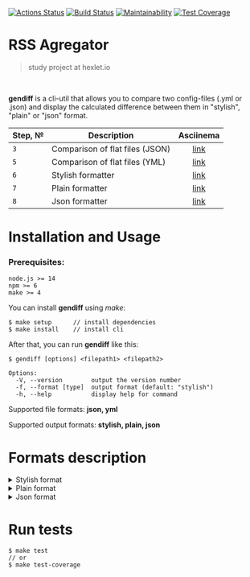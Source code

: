 [![Actions Status](https://github.com/vetneka/frontend-project-lvl2/workflows/hexlet-check/badge.svg)](https://github.com/vetneka/frontend-project-lvl2/actions/workflows/hexlet-check.yml)
[![Build Status](https://github.com/vetneka/frontend-project-lvl2/workflows/build/badge.svg)](https://github.com/vetneka/frontend-project-lvl2/actions/workflows/build.yml)
[![Maintainability](https://api.codeclimate.com/v1/badges/2aa3bdec005def0a5cf8/maintainability)](https://codeclimate.com/github/vetneka/frontend-project-lvl2/maintainability)
[![Test Coverage](https://api.codeclimate.com/v1/badges/2aa3bdec005def0a5cf8/test_coverage)](https://codeclimate.com/github/vetneka/frontend-project-lvl2/test_coverage)

# RSS Agregator 
> study project at hexlet.io

<br>

**gendiff** is a cli-util that allows you to compare two config-files (.yml or .json) and display the calculated difference between them in "stylish", "plain" or "json" format. 
<br>

| Step, № | Description                      | Asciinema                               |
|---------| ---------------------------------|:---------------------------------------:|
| `3`     | Comparison of flat files (JSON)  | [link](https://asciinema.org/a/388166)  |
| `5`     | Comparison of flat files (YML)   | [link](https://asciinema.org/a/388393)  |
| `6`     | Stylish formatter                | [link](https://asciinema.org/a/389284)  |
| `7`     | Plain formatter                  | [link](https://asciinema.org/a/389699)  |
| `8`     | Json formatter                   | [link](https://asciinema.org/a/389842)  |

# Installation and Usage
### Prerequisites:
```
node.js >= 14
npm >= 6
make >= 4
```

You can install **gendiff** using *make*:
```
$ make setup      // install dependencies
$ make install    // install cli
```
After that, you can run **gendiff** like this:
```
$ gendiff [options] <filepath1> <filepath2>

Options:
  -V, --version        output the version number
  -f, --format [type]  output format (default: "stylish")
  -h, --help           display help for command
```
Supported file formats: **json, yml**

Supported output formats: **stylish, plain, json**

# Formats description
<details>
  <summary>Stylish format</summary>

  ```
  {
    common: {
        + follow: false
          setting1: Value 1
        - setting2: 200
        - setting3: true
        + setting3: null
        + setting4: blah blah
        + setting5: {
              key5: value5
          }
          setting6: {
              doge: {
                - wow: 
                + wow: so much
              }
              key: value
            + ops: vops
          }
      }
  }
  ```
</details>

<details>
  <summary>Plain format</summary>

  ```
  Property 'common.follow' was added with value: false
  Property 'common.setting2' was removed
  Property 'common.setting3' was updated. From true to null
  Property 'common.setting4' was added with value: 'blah blah'
  Property 'common.setting5' was added with value: [complex value]
  Property 'common.setting6.doge.wow' was updated. From '' to 'so much'
  ```
</details>

<details>
  <summary>Json format</summary>

  ```json
  [{"key":"common","type":"nested","children":[{"key":"follow","type":"added","prevValue":false},{"key":"setting1","type":"unchanged","prevValue":"Value 1"},{"key":"setting2","type":"removed","prevValue":200},{"key":"setting3","type":"changed","prevValue":true,"nextValue":null},{"key":"setting4","type":"added","prevValue":"blah blah"},{"key":"setting5","type":"added","prevValue":{"key5":"value5"}},{"key":"setting6","type":"nested","children":[{"key":"doge","type":"nested","children":[{"key":"wow","type":"changed","prevValue":"","nextValue":"so much"}]},{"key":"key","type":"unchanged","prevValue":"value"},{"key":"ops","type":"added","prevValue":"vops"}]}]}]
  ```
</details>

# Run tests
```
$ make test
// or
$ make test-coverage
```
